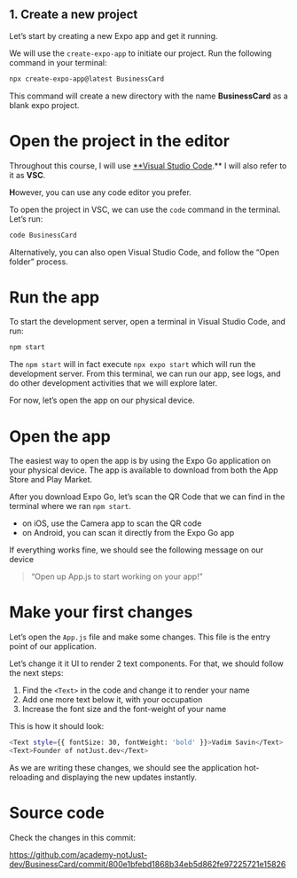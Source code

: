  ## 1. Create a new project
Let’s start by creating a new Expo app and get it running.

We will use the `create-expo-app` to initiate our project. Run the following command in your terminal:

```bash
npx create-expo-app@latest BusinessCard
```

This command will create a new directory with the name **BusinessCard** as a blank expo project.

# Open the project in the editor
Throughout this course, I will use [**Visual Studio Code](https://code.visualstudio.com/).** I will also refer to it as **VSC**.

**H**owever, you can use any code editor you prefer.

To open the project in VSC, we can use the `code` command in the terminal. Let’s run:

```bash
code BusinessCard
```

Alternatively, you can also open Visual Studio Code, and follow the “Open folder” process.
# Run the app

To start the development server, open a terminal in Visual Studio Code, and run:

```bash
npm start
```

The `npm start` will in fact execute `npx expo start` which will run the development server. From this terminal, we can run our app, see logs, and do other development activities that we will explore later. 

For now, let’s open the app on our physical device. 

# Open the app

The easiest way to open the app is by using the Expo Go application on your physical device. The app is available to download from both the App Store and Play Market. 

After you download Expo Go, let’s scan the QR Code that we can find in the terminal where we ran `npm start`.

- on iOS, use the Camera app to scan the QR code
- on Android, you can scan it directly from the Expo Go app

If everything works fine, we should see the following message on our device

> “Open up App.js to start working on your app!”
> 

# Make your first changes

Let’s open the `App.js` file and make some changes. This file is the entry point of our application. 

Let’s change it it UI to render 2 text components. For that, we should follow the next steps:

1. Find the `<Text>` in the code and change it to render your name
2. Add one more text below it, with your occupation
3. Increase the font size and the font-weight of your name

This is how it should look:

```bash
<Text style={{ fontSize: 30, fontWeight: 'bold' }}>Vadim Savin</Text>
<Text>Founder of notJust.dev</Text>
```

As we are writing these changes, we should see the application hot-reloading and displaying the new updates instantly.
# Source code

Check the changes in this commit:

https://github.com/academy-notJust-dev/BusinessCard/commit/800e1bfebd1868b34eb5d862fe97225721e15826